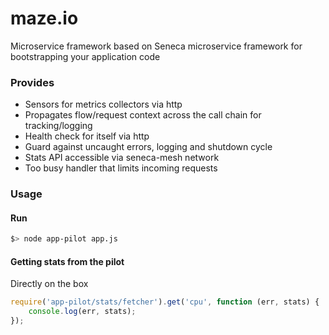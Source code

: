 maze.io
==========

Microservice framework based on Seneca microservice framework for bootstrapping your application code

### Provides

* Sensors for metrics collectors via http
* Propagates flow/request context across the call chain for tracking/logging
* Health check for itself via http
* Guard against uncaught errors, logging and shutdown cycle
* Stats API accessible via seneca-mesh network
* Too busy handler that limits incoming requests

### Usage

#### Run
```bash
$> node app-pilot app.js
```

#### Getting stats from the pilot

Directly on the box

```js
require('app-pilot/stats/fetcher').get('cpu', function (err, stats) {
    console.log(err, stats);
});

```
